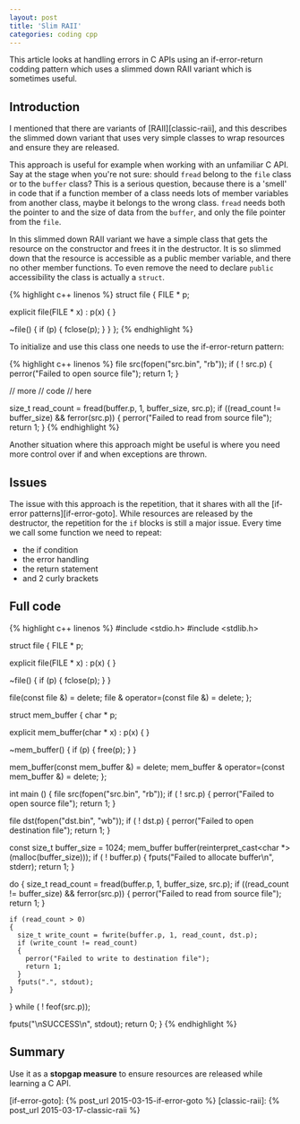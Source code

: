 ```yaml
---
layout: post
title: 'Slim RAII'
categories: coding cpp
---
```


This article looks at handling errors in C APIs using an if-error-return
codding pattern which uses a slimmed down RAII variant which is sometimes
useful.


## Introduction

I mentioned that there are variants of [RAII][classic-raii], and this describes
the slimmed down variant that uses very simple classes to wrap resources and
ensure they are released.

This approach is useful for example when working with an unfamiliar C API. Say
at the stage when you're not sure: should `fread` belong to the `file` class or
to the `buffer` class? This is a serious question, because there is a 'smell'
in code that if a function member of a class needs lots of member variables
from another class, maybe it belongs to the wrong class. `fread` needs both the
pointer to and the size of data from the `buffer`, and only the file pointer
from the `file`.

In this slimmed down RAII variant we have a simple class that gets the resource
on the constructor and frees it in the destructor. It is so slimmed down that
the resource is accessible as a public member variable, and there no other
member functions. To even remove the need to declare `public` accessibility the
class is actually a `struct`.

{% highlight c++ linenos %}
struct file
{
  FILE * p;

  explicit file(FILE * x) :
    p(x)
  {
  }

  ~file()
  {
    if (p)
    {
      fclose(p);
    }
  }
};
{% endhighlight %}

To initialize and use this class one needs to use the if-error-return pattern:

{% highlight c++ linenos %}
file src(fopen("src.bin", "rb"));
if ( ! src.p)
{
  perror("Failed to open source file");
  return 1;
}

// more
// code
// here

size_t read_count = fread(buffer.p, 1, buffer_size, src.p);
if ((read_count != buffer_size) && ferror(src.p))
{
  perror("Failed to read from source file");
  return 1;
}
{% endhighlight %}

Another situation where this approach might be useful is where you need more
control over if and when exceptions are thrown.


## Issues

The issue with this approach is the repetition, that it shares with all the
[if-error patterns][if-error-goto]. While resources are released by the
destructor, the repetition for the `if` blocks is still a major issue. Every
time we call some function we need to repeat:

- the if condition
- the error handling
- the return statement
- and 2 curly brackets


## Full code

{% highlight c++ linenos %}
#include <stdio.h>
#include <stdlib.h>

struct file
{
  FILE * p;

  explicit file(FILE * x) :
    p(x)
  {
  }

  ~file()
  {
    if (p)
    {
      fclose(p);
    }
  }

  file(const file &) = delete;
  file & operator=(const file &) = delete;
};

struct mem_buffer
{
  char * p;

  explicit mem_buffer(char * x) :
    p(x)
  {
  }

  ~mem_buffer()
  {
    if (p)
    {
      free(p);
    }
  }

  mem_buffer(const mem_buffer &) = delete;
  mem_buffer & operator=(const mem_buffer &) = delete;
};

int main ()
{
  file src(fopen("src.bin", "rb"));
  if ( ! src.p)
  {
    perror("Failed to open source file");
    return 1;
  }

  file dst(fopen("dst.bin", "wb"));
  if ( ! dst.p)
  {
    perror("Failed to open destination file");
    return 1;
  }

  const size_t buffer_size = 1024;
  mem_buffer buffer(reinterpret_cast<char *>(malloc(buffer_size)));
  if ( ! buffer.p)
  {
    fputs("Failed to allocate buffer\n", stderr);
    return 1;
  }

  do
  {
    size_t read_count = fread(buffer.p, 1, buffer_size, src.p);
    if ((read_count != buffer_size) && ferror(src.p))
    {
      perror("Failed to read from source file");
      return 1;
    }

    if (read_count > 0)
    {
      size_t write_count = fwrite(buffer.p, 1, read_count, dst.p);
      if (write_count != read_count)
      {
        perror("Failed to write to destination file");
        return 1;
      }
      fputs(".", stdout);
    }
  } while ( ! feof(src.p));

  fputs("\nSUCCESS\n", stdout);
  return 0;
}
{% endhighlight %}


## Summary

Use it as a **stopgap measure** to ensure resources are released while learning
a C API.

[if-error-goto]:     {% post_url 2015-03-15-if-error-goto %}
[classic-raii]:     {% post_url 2015-03-17-classic-raii %}

